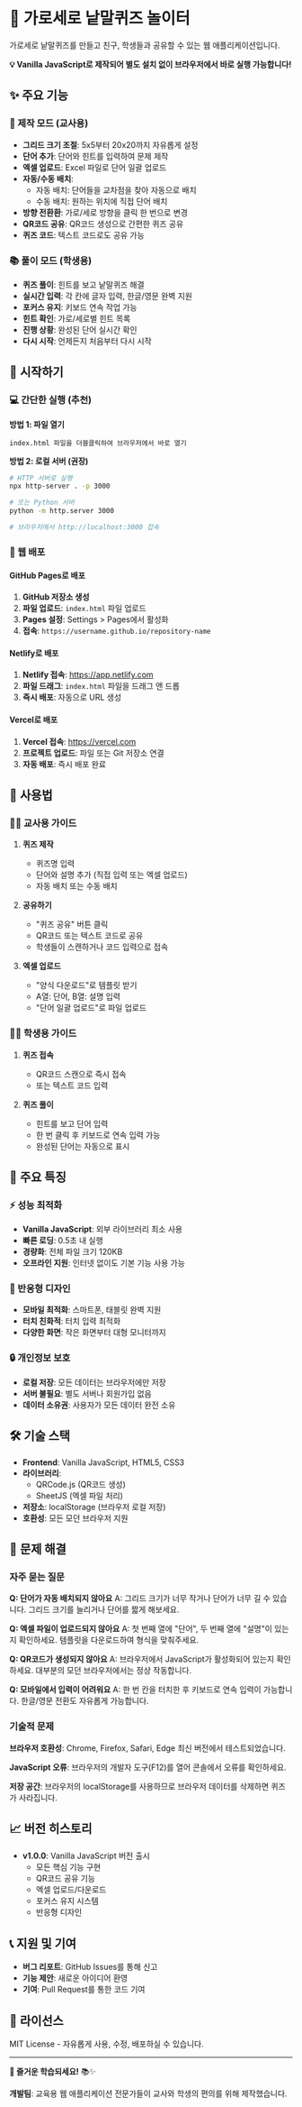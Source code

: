 # 🧩 가로세로 낱말퀴즈 놀이터

가로세로 낱말퀴즈를 만들고 친구, 학생들과 공유할 수 있는 웹 애플리케이션입니다.

**💡 Vanilla JavaScript로 제작되어 별도 설치 없이 브라우저에서 바로 실행 가능합니다!**

## ✨ 주요 기능

### 🍎 제작 모드 (교사용)
- **그리드 크기 조절**: 5x5부터 20x20까지 자유롭게 설정
- **단어 추가**: 단어와 힌트를 입력하여 문제 제작
- **엑셀 업로드**: Excel 파일로 단어 일괄 업로드
- **자동/수동 배치**: 
  - 자동 배치: 단어들을 교차점을 찾아 자동으로 배치
  - 수동 배치: 원하는 위치에 직접 단어 배치
- **방향 전환환**: 가로/세로 방향을 클릭 한 번으로 변경
- **QR코드 공유**: QR코드 생성으로 간편한 퀴즈 공유
- **퀴즈 코드**: 텍스트 코드로도 공유 가능

### 📚 풀이 모드 (학생용)
- **퀴즈 풀이**: 힌트를 보고 낱말퀴즈 해결
- **실시간 입력**: 각 칸에 글자 입력, 한글/영문 완벽 지원
- **포커스 유지**: 키보드 연속 작업 가능
- **힌트 확인**: 가로/세로별 힌트 목록
- **진행 상황**: 완성된 단어 실시간 확인
- **다시 시작**: 언제든지 처음부터 다시 시작

## 🚀 시작하기

### 💻 간단한 실행 (추천)

**방법 1: 파일 열기**
```
index.html 파일을 더블클릭하여 브라우저에서 바로 열기
```

**방법 2: 로컬 서버 (권장)**
```bash
# HTTP 서버로 실행
npx http-server . -p 3000

# 또는 Python 서버
python -m http.server 3000

# 브라우저에서 http://localhost:3000 접속
```

### 📱 웹 배포

#### GitHub Pages로 배포
1. **GitHub 저장소 생성**
2. **파일 업로드**: `index.html` 파일 업로드
3. **Pages 설정**: Settings > Pages에서 활성화
4. **접속**: `https://username.github.io/repository-name`

#### Netlify로 배포
1. **Netlify 접속**: https://app.netlify.com
2. **파일 드래그**: `index.html` 파일을 드래그 앤 드롭
3. **즉시 배포**: 자동으로 URL 생성

#### Vercel로 배포
1. **Vercel 접속**: https://vercel.com
2. **프로젝트 업로드**: 파일 또는 Git 저장소 연결
3. **자동 배포**: 즉시 배포 완료

## 📖 사용법

### 👩‍🏫 교사용 가이드

1. **퀴즈 제작**
   - 퀴즈명 입력
   - 단어와 설명 추가 (직접 입력 또는 엑셀 업로드)
   - 자동 배치 또는 수동 배치

2. **공유하기**
   - "퀴즈 공유" 버튼 클릭
   - QR코드 또는 텍스트 코드로 공유
   - 학생들이 스캔하거나 코드 입력으로 접속

3. **엑셀 업로드**
   - "양식 다운로드"로 템플릿 받기
   - A열: 단어, B열: 설명 입력
   - "단어 일괄 업로드"로 파일 업로드

### 👨‍🎓 학생용 가이드

1. **퀴즈 접속**
   - QR코드 스캔으로 즉시 접속
   - 또는 텍스트 코드 입력

2. **퀴즈 풀이**
   - 힌트를 보고 단어 입력
   - 한 번 클릭 후 키보드로 연속 입력 가능
   - 완성된 단어는 자동으로 표시

## 🎯 주요 특징

### ⚡ 성능 최적화
- **Vanilla JavaScript**: 외부 라이브러리 최소 사용
- **빠른 로딩**: 0.5초 내 실행
- **경량화**: 전체 파일 크기 120KB
- **오프라인 지원**: 인터넷 없이도 기본 기능 사용 가능

### 📱 반응형 디자인
- **모바일 최적화**: 스마트폰, 태블릿 완벽 지원
- **터치 친화적**: 터치 입력 최적화
- **다양한 화면**: 작은 화면부터 대형 모니터까지

### 🔒 개인정보 보호
- **로컬 저장**: 모든 데이터는 브라우저에만 저장
- **서버 불필요**: 별도 서버나 회원가입 없음
- **데이터 소유권**: 사용자가 모든 데이터 완전 소유

## 🛠️ 기술 스택

- **Frontend**: Vanilla JavaScript, HTML5, CSS3
- **라이브러리**: 
  - QRCode.js (QR코드 생성)
  - SheetJS (엑셀 파일 처리)
- **저장소**: localStorage (브라우저 로컬 저장)
- **호환성**: 모든 모던 브라우저 지원

## 🔧 문제 해결

### 자주 묻는 질문

**Q: 단어가 자동 배치되지 않아요**
A: 그리드 크기가 너무 작거나 단어가 너무 길 수 있습니다. 그리드 크기를 늘리거나 단어를 짧게 해보세요.

**Q: 엑셀 파일이 업로드되지 않아요**
A: 첫 번째 열에 "단어", 두 번째 열에 "설명"이 있는지 확인하세요. 템플릿을 다운로드하여 형식을 맞춰주세요.

**Q: QR코드가 생성되지 않아요**
A: 브라우저에서 JavaScript가 활성화되어 있는지 확인하세요. 대부분의 모던 브라우저에서는 정상 작동합니다.

**Q: 모바일에서 입력이 어려워요**
A: 한 번 칸을 터치한 후 키보드로 연속 입력이 가능합니다. 한글/영문 전환도 자유롭게 가능합니다.

### 기술적 문제

**브라우저 호환성**: Chrome, Firefox, Safari, Edge 최신 버전에서 테스트되었습니다.

**JavaScript 오류**: 브라우저의 개발자 도구(F12)를 열어 콘솔에서 오류를 확인하세요.

**저장 공간**: 브라우저의 localStorage를 사용하므로 브라우저 데이터를 삭제하면 퀴즈가 사라집니다.

## 📈 버전 히스토리

- **v1.0.0**: Vanilla JavaScript 버전 출시
  - 모든 핵심 기능 구현
  - QR코드 공유 기능
  - 엑셀 업로드/다운로드
  - 포커스 유지 시스템
  - 반응형 디자인

## 📞 지원 및 기여

- **버그 리포트**: GitHub Issues를 통해 신고
- **기능 제안**: 새로운 아이디어 환영
- **기여**: Pull Request를 통한 코드 기여

## 📝 라이선스

MIT License - 자유롭게 사용, 수정, 배포하실 수 있습니다.

---

**🎉 즐거운 학습되세요!** 📚✨

**개발팀**: 교육용 웹 애플리케이션 전문가들이 교사와 학생의 편의를 위해 제작했습니다. 
